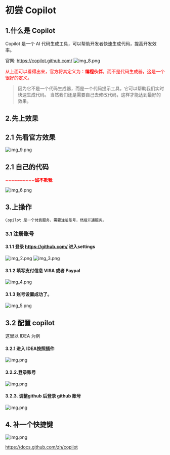 
# 初尝 Copilot
## 1.什么是 Copilot
Copilot 是一个 AI 代码生成工具，可以帮助开发者快速生成代码，提高开发效率。

官网: https://copilot.github.com/
![img_8.png](imgs/img_8.png)

<font color=red> 从上面可以看得出来，官方将其定义为：**编程伙伴**，而不是代码生成器，这是一个很好的定义。</font>
 
>因为它不是一个代码生成器，而是一个代码提示工具，它可以帮助我们实时快速生成代码。
当然我们还是需要自己去修改代码，这样才能达到最好的效果。

## 2.先上效果
## 2.1 先看官方效果
![img_9.png](imgs/img_9.png)
## 2.1 自己的代码  
<font color=red >~~~~~~~~~~**诚不欺我**</font>

![img_6.png](imgs/img_6.png)


## 3.上操作
    Copilot 是一个付费服务，需要注册账号，然后开通服务。
### 3.1 注册账号
#### 3.1.1 登录 https://github.com/ 进入settings

![img_2.png](imgs/img_2.png)
![img_3.png](imgs/img_3.png)
#### 3.1.2 填写支付信息 VISA 或者 Paypal
![img_4.png](imgs/img_4.png)
#### 3.1.3 账号设置成功了。
![img_5.png](imgs/img_5.png)


 
## 3.2 配置 copilot
这里以 IDEA 为例

#### 3.2.1 进入 IDEA按照插件
![img.png](imgs/img0.png)
#### 3.2.2.登录账号
![img.png](imgs/img2.png)
#### 3.2.3. 调整github 后登录 github 账号
![img.png](imgs/img.png)

## 4. 补一个快捷键
![img.png](imgs/img11.png)

https://docs.github.com/zh/copilot